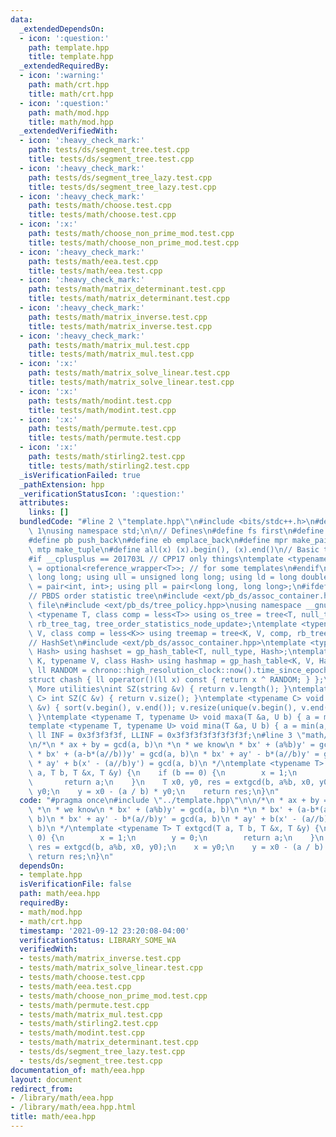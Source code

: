```yaml
---
data:
  _extendedDependsOn:
  - icon: ':question:'
    path: template.hpp
    title: template.hpp
  _extendedRequiredBy:
  - icon: ':warning:'
    path: math/crt.hpp
    title: math/crt.hpp
  - icon: ':question:'
    path: math/mod.hpp
    title: math/mod.hpp
  _extendedVerifiedWith:
  - icon: ':heavy_check_mark:'
    path: tests/ds/segment_tree.test.cpp
    title: tests/ds/segment_tree.test.cpp
  - icon: ':heavy_check_mark:'
    path: tests/ds/segment_tree_lazy.test.cpp
    title: tests/ds/segment_tree_lazy.test.cpp
  - icon: ':heavy_check_mark:'
    path: tests/math/choose.test.cpp
    title: tests/math/choose.test.cpp
  - icon: ':x:'
    path: tests/math/choose_non_prime_mod.test.cpp
    title: tests/math/choose_non_prime_mod.test.cpp
  - icon: ':heavy_check_mark:'
    path: tests/math/eea.test.cpp
    title: tests/math/eea.test.cpp
  - icon: ':heavy_check_mark:'
    path: tests/math/matrix_determinant.test.cpp
    title: tests/math/matrix_determinant.test.cpp
  - icon: ':heavy_check_mark:'
    path: tests/math/matrix_inverse.test.cpp
    title: tests/math/matrix_inverse.test.cpp
  - icon: ':heavy_check_mark:'
    path: tests/math/matrix_mul.test.cpp
    title: tests/math/matrix_mul.test.cpp
  - icon: ':x:'
    path: tests/math/matrix_solve_linear.test.cpp
    title: tests/math/matrix_solve_linear.test.cpp
  - icon: ':x:'
    path: tests/math/modint.test.cpp
    title: tests/math/modint.test.cpp
  - icon: ':x:'
    path: tests/math/permute.test.cpp
    title: tests/math/permute.test.cpp
  - icon: ':x:'
    path: tests/math/stirling2.test.cpp
    title: tests/math/stirling2.test.cpp
  _isVerificationFailed: true
  _pathExtension: hpp
  _verificationStatusIcon: ':question:'
  attributes:
    links: []
  bundledCode: "#line 2 \"template.hpp\"\n#include <bits/stdc++.h>\n#define DEBUG\
    \ 1\nusing namespace std;\n\n// Defines\n#define fs first\n#define sn second\n\
    #define pb push_back\n#define eb emplace_back\n#define mpr make_pair\n#define\
    \ mtp make_tuple\n#define all(x) (x).begin(), (x).end()\n// Basic type definitions\n\
    #if __cplusplus == 201703L // CPP17 only things\ntemplate <typename T> using opt_ref\
    \ = optional<reference_wrapper<T>>; // for some templates\n#endif\nusing ll =\
    \ long long; using ull = unsigned long long; using ld = long double;\nusing pii\
    \ = pair<int, int>; using pll = pair<long long, long long>;\n#ifdef __GNUG__\n\
    // PBDS order statistic tree\n#include <ext/pb_ds/assoc_container.hpp> // Common\
    \ file\n#include <ext/pb_ds/tree_policy.hpp>\nusing namespace __gnu_pbds;\ntemplate\
    \ <typename T, class comp = less<T>> using os_tree = tree<T, null_type, comp,\
    \ rb_tree_tag, tree_order_statistics_node_update>;\ntemplate <typename K, typename\
    \ V, class comp = less<K>> using treemap = tree<K, V, comp, rb_tree_tag, tree_order_statistics_node_update>;\n\
    // HashSet\n#include <ext/pb_ds/assoc_container.hpp>\ntemplate <typename T, class\
    \ Hash> using hashset = gp_hash_table<T, null_type, Hash>;\ntemplate <typename\
    \ K, typename V, class Hash> using hashmap = gp_hash_table<K, V, Hash>;\nconst\
    \ ll RANDOM = chrono::high_resolution_clock::now().time_since_epoch().count();\n\
    struct chash { ll operator()(ll x) const { return x ^ RANDOM; } };\n#endif\n//\
    \ More utilities\nint SZ(string &v) { return v.length(); }\ntemplate <typename\
    \ C> int SZ(C &v) { return v.size(); }\ntemplate <typename C> void UNIQUE(vector<C>\
    \ &v) { sort(v.begin(), v.end()); v.resize(unique(v.begin(), v.end()) - v.begin());\
    \ }\ntemplate <typename T, typename U> void maxa(T &a, U b) { a = max(a, b); }\n\
    template <typename T, typename U> void mina(T &a, U b) { a = min(a, b); }\nconst\
    \ ll INF = 0x3f3f3f3f, LLINF = 0x3f3f3f3f3f3f3f3f;\n#line 3 \"math/eea.hpp\"\n\
    \n/*\n * ax + by = gcd(a, b)\n *\n * we know\n * bx' + (a%b)y' = gcd(a, b)\n *\n\
    \ * bx' + (a-b*(a//b))y' = gcd(a, b)\n * bx' + ay' - b*(a//b)y' = gcd(a, b)\n\
    \ * ay' + b(x' - (a//b)y') = gcd(a, b)\n */\ntemplate <typename T> T extgcd(T\
    \ a, T b, T &x, T &y) {\n    if (b == 0) {\n        x = 1;\n        y = 0;\n \
    \       return a;\n    }\n    T x0, y0, res = extgcd(b, a%b, x0, y0);\n    x =\
    \ y0;\n    y = x0 - (a / b) * y0;\n    return res;\n}\n"
  code: "#pragma once\n#include \"../template.hpp\"\n\n/*\n * ax + by = gcd(a, b)\n\
    \ *\n * we know\n * bx' + (a%b)y' = gcd(a, b)\n *\n * bx' + (a-b*(a//b))y' = gcd(a,\
    \ b)\n * bx' + ay' - b*(a//b)y' = gcd(a, b)\n * ay' + b(x' - (a//b)y') = gcd(a,\
    \ b)\n */\ntemplate <typename T> T extgcd(T a, T b, T &x, T &y) {\n    if (b ==\
    \ 0) {\n        x = 1;\n        y = 0;\n        return a;\n    }\n    T x0, y0,\
    \ res = extgcd(b, a%b, x0, y0);\n    x = y0;\n    y = x0 - (a / b) * y0;\n   \
    \ return res;\n}\n"
  dependsOn:
  - template.hpp
  isVerificationFile: false
  path: math/eea.hpp
  requiredBy:
  - math/mod.hpp
  - math/crt.hpp
  timestamp: '2021-09-12 23:20:08-04:00'
  verificationStatus: LIBRARY_SOME_WA
  verifiedWith:
  - tests/math/matrix_inverse.test.cpp
  - tests/math/matrix_solve_linear.test.cpp
  - tests/math/choose.test.cpp
  - tests/math/eea.test.cpp
  - tests/math/choose_non_prime_mod.test.cpp
  - tests/math/permute.test.cpp
  - tests/math/matrix_mul.test.cpp
  - tests/math/stirling2.test.cpp
  - tests/math/modint.test.cpp
  - tests/math/matrix_determinant.test.cpp
  - tests/ds/segment_tree_lazy.test.cpp
  - tests/ds/segment_tree.test.cpp
documentation_of: math/eea.hpp
layout: document
redirect_from:
- /library/math/eea.hpp
- /library/math/eea.hpp.html
title: math/eea.hpp
---
```

